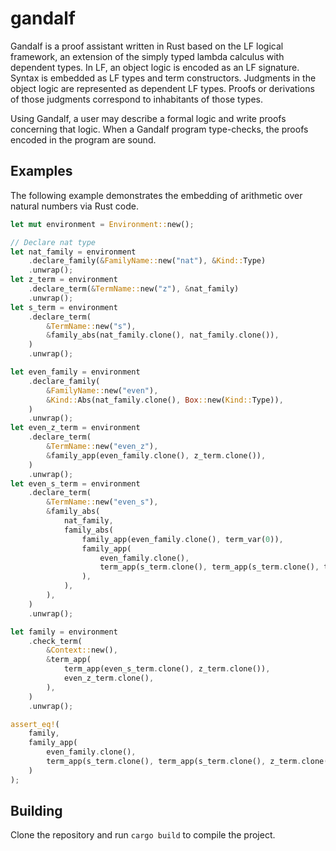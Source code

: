 # gandalf

Gandalf is a proof assistant written in Rust based on the LF logical framework, an extension of the simply typed lambda calculus with dependent types. In LF, an object logic is encoded as an LF signature. Syntax is embedded as LF types and term constructors. Judgments in the object logic are represented as dependent LF types. Proofs or derivations of those judgments correspond to inhabitants of those types.

Using Gandalf, a user may describe a formal logic and write proofs concerning that logic. When a Gandalf program type-checks, the proofs encoded in the program are sound.

## Examples

The following example demonstrates the embedding of arithmetic over natural numbers via Rust code.

```rust
let mut environment = Environment::new();

// Declare nat type
let nat_family = environment
    .declare_family(&FamilyName::new("nat"), &Kind::Type)
    .unwrap();
let z_term = environment
    .declare_term(&TermName::new("z"), &nat_family)
    .unwrap();
let s_term = environment
    .declare_term(
        &TermName::new("s"),
        &family_abs(nat_family.clone(), nat_family.clone()),
    )
    .unwrap();

let even_family = environment
    .declare_family(
        &FamilyName::new("even"),
        &Kind::Abs(nat_family.clone(), Box::new(Kind::Type)),
    )
    .unwrap();
let even_z_term = environment
    .declare_term(
        &TermName::new("even_z"),
        &family_app(even_family.clone(), z_term.clone()),
    )
    .unwrap();
let even_s_term = environment
    .declare_term(
        &TermName::new("even_s"),
        &family_abs(
            nat_family,
            family_abs(
                family_app(even_family.clone(), term_var(0)),
                family_app(
                    even_family.clone(),
                    term_app(s_term.clone(), term_app(s_term.clone(), term_var(1))),
                ),
            ),
        ),
    )
    .unwrap();

let family = environment
    .check_term(
        &Context::new(),
        &term_app(
            term_app(even_s_term.clone(), z_term.clone()),
            even_z_term.clone(),
        ),
    )
    .unwrap();

assert_eq!(
    family,
    family_app(
        even_family.clone(),
        term_app(s_term.clone(), term_app(s_term.clone(), z_term.clone()))
    )
);
```

## Building

Clone the repository and run `cargo build` to compile the project.
